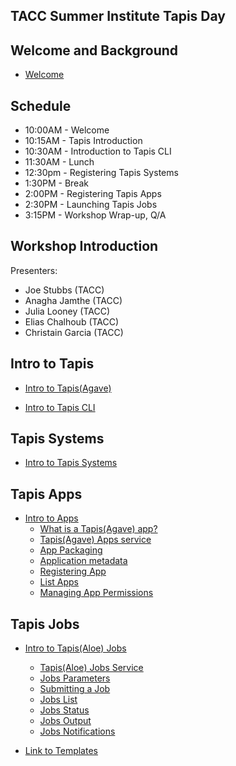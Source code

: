 ## TACC Summer Institute Tapis Day

## Welcome and Background
* [Welcome](./welcome/intro.md)

## Schedule

* 10:00AM - Welcome
* 10:15AM - Tapis Introduction
* 10:30AM - Introduction to Tapis CLI
* 11:30AM - Lunch
* 12:30pm - Registering Tapis Systems
* 1:30PM  - Break
* 2:00PM  - Registering Tapis Apps
* 2:30PM  - Launching Tapis Jobs
* 3:15PM  - Workshop Wrap-up, Q/A

## Workshop Introduction
Presenters: 
* Joe Stubbs (TACC)
* Anagha Jamthe (TACC)
* Julia Looney (TACC)
* Elias Chalhoub (TACC)
* Christain Garcia (TACC)


## Intro to Tapis 
* [Intro to Tapis(Agave)](./block1/tapis-intro.md)

* [Intro to Tapis CLI](./block1/tapis-cli.md)

## Tapis Systems
* [Intro to Tapis Systems](./block1/tapis-systems.md)

## Tapis Apps
* [Intro to Apps](./block2/apps.md)
  * [What is a Tapis(Agave) app?](./block2/apps.md#what-is-a-tapisagave-app)
  * [Tapis(Agave) Apps service](./block2/apps.md#tapisagave-apps-service)
  * [App Packaging](./block2/apps.md#app-packaging)
  * [Application metadata](./block2/apps.md#application-metadata)
  * [Registering App](./block2/apps.md#registering-an-app)
  * [List Apps](./block2/apps.md#list-apps)
  * [Managing App Permissions](./block2/apps.md#apps-permissions)

## Tapis Jobs
* [Intro to Tapis(Aloe) Jobs](./block2/jobs.md)
  * [Tapis(Aloe) Jobs Service](./block2/jobs.md#tapisaloe-jobs-service)
  * [Jobs Parameters](./block2/jobs.md#jobs-parameters)
  * [Submitting a Job ](./block2/jobs.md#submitting-a-job)
  * [Jobs List](./block2/jobs.md#jobs-list)
  * [Jobs Status](./block2/jobs.md#jobs-status)
  * [Jobs Output](./block2/jobs.md#jobs-output)
  * [Jobs Notifications](./block2/jobs.md#jobs-notifications)

* [Link to Templates](./block2/templates)
